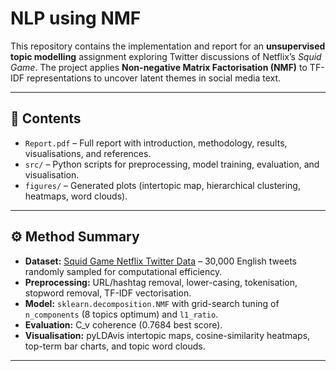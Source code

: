 # NLP using NMF

This repository contains the implementation and report for an **unsupervised topic modelling** assignment exploring Twitter discussions of Netflix’s *Squid Game*.
The project applies **Non-negative Matrix Factorisation (NMF)** to TF-IDF representations to uncover latent themes in social media text.

---

## 📑 Contents
- `Report.pdf` – Full report with introduction, methodology, results, visualisations, and references.
- `src/` – Python scripts for preprocessing, model training, evaluation, and visualisation.
- `figures/` – Generated plots (intertopic map, hierarchical clustering, heatmaps, word clouds).

---

## ⚙️ Method Summary
- **Dataset:** [Squid Game Netflix Twitter Data](https://www.kaggle.com/datasets/deepcontractor/squid-game-netflix-twitter-data)
  – 30,000 English tweets randomly sampled for computational efficiency.
- **Preprocessing:** URL/hashtag removal, lower-casing, tokenisation, stopword removal, TF-IDF vectorisation.
- **Model:** `sklearn.decomposition.NMF` with grid-search tuning of
  `n_components` (8 topics optimum) and `l1_ratio`.
- **Evaluation:** C_v coherence (0.7684 best score).
- **Visualisation:** pyLDAvis intertopic maps, cosine-similarity heatmaps,
  top-term bar charts, and topic word clouds.

---
